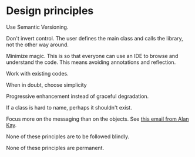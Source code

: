 # Design principles

Use Semantic Versioning.

Don't invert control.
The user defines the main class and calls the library,
not the other way around.

Minimize magic.
This is so that everyone can use an IDE
to browse and understand the code.
This means avoiding annotations and reflection.

Work with existing codes.

When in doubt, choose simplicity

Progressive enhancement instead of graceful degradation.

If a class is hard to name, perhaps it shouldn't exist.

Focus more on the messaging than on the objects.
See [this email from Alan Kay](http://lists.squeakfoundation.org/pipermail/squeak-dev/1998-October/017019.html).

None of these principles are to be followed blindly.

None of these principles are permanent.
